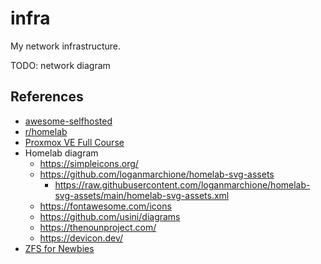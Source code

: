 # infra

My network infrastructure.

TODO: network diagram

## References

- [awesome-selfhosted](https://github.com/awesome-selfhosted/awesome-selfhosted)
- [r/homelab](https://www.reddit.com/r/homelab/)
- [Proxmox VE Full Course](https://www.youtube.com/playlist?list=PLT98CRl2KxKHnlbYhtABg6cF50bYa8Ulo)
- Homelab diagram
  - https://simpleicons.org/
  - https://github.com/loganmarchione/homelab-svg-assets
    - https://raw.githubusercontent.com/loganmarchione/homelab-svg-assets/main/homelab-svg-assets.xml
  - https://fontawesome.com/icons
  - https://github.com/usini/diagrams
  - https://thenounproject.com/
  - https://devicon.dev/
- [ZFS for Newbies](https://www.youtube.com/watch?v=3oG-1U5AI9A)
